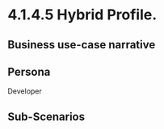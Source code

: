# 4.1.4.5 Hybrid Profile. 

## Business use-case narrative


## Persona
Developer

## Sub-Scenarios

